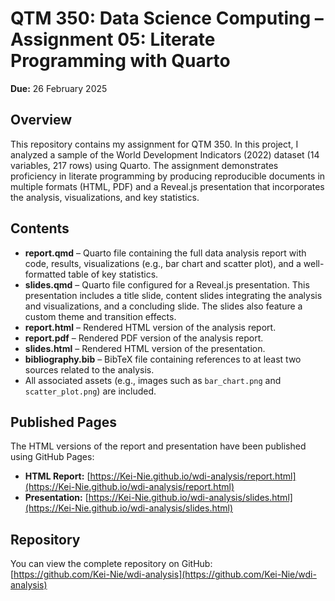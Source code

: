 # QTM 350: Data Science Computing – Assignment 05: Literate Programming with Quarto

**Due:** 26 February 2025

## Overview

This repository contains my assignment for QTM 350. In this project, I analyzed a sample of the World Development Indicators (2022) dataset (14 variables, 217 rows) using Quarto. The assignment demonstrates proficiency in literate programming by producing reproducible documents in multiple formats (HTML, PDF) and a Reveal.js presentation that incorporates the analysis, visualizations, and key statistics.

## Contents

- **report.qmd** – Quarto file containing the full data analysis report with code, results, visualizations (e.g., bar chart and scatter plot), and a well-formatted table of key statistics.
- **slides.qmd** – Quarto file configured for a Reveal.js presentation. This presentation includes a title slide, content slides integrating the analysis and visualizations, and a concluding slide. The slides also feature a custom theme and transition effects.
- **report.html** – Rendered HTML version of the analysis report.
- **report.pdf** – Rendered PDF version of the analysis report.
- **slides.html** – Rendered HTML version of the presentation.
- **bibliography.bib** – BibTeX file containing references to at least two sources related to the analysis.
- All associated assets (e.g., images such as `bar_chart.png` and `scatter_plot.png`) are included.

## Published Pages

The HTML versions of the report and presentation have been published using GitHub Pages:

- **HTML Report:** [https://Kei-Nie.github.io/wdi-analysis/report.html](https://Kei-Nie.github.io/wdi-analysis/report.html)
- **Presentation:** [https://Kei-Nie.github.io/wdi-analysis/slides.html](https://Kei-Nie.github.io/wdi-analysis/slides.html)

## Repository

You can view the complete repository on GitHub:  
[https://github.com/Kei-Nie/wdi-analysis](https://github.com/Kei-Nie/wdi-analysis)

